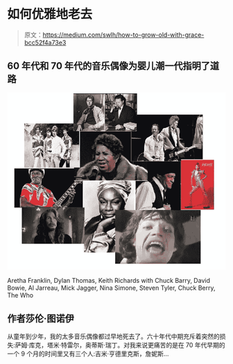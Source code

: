 # 如何优雅地老去

> 原文：<https://medium.com/swlh/how-to-grow-old-with-grace-bcc52f4a73e3>

## 60 年代和 70 年代的音乐偶像为婴儿潮一代指明了道路

![](img/59dde9550af2e980d1eea3aaa9c7f532.png)

Aretha Franklin, Dylan Thomas, Keith Richards with Chuck Barry, David Bowie, Al Jarreau, Mick Jagger, Nina Simone, Steven Tyler, Chuck Berry, The Who

## 作者莎伦·图诺伊

从童年到少年，我的太多音乐偶像都过早地死去了。六十年代中期充斥着突然的损失:萨姆·库克，塔米·特雷尔，奥蒂斯·瑞丁。对我来说更痛苦的是在 70 年代早期的一个 9 个月的时间里又有三个人:吉米·亨德里克斯，詹妮斯…